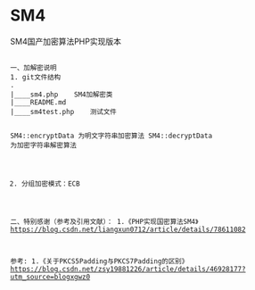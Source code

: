 # SM4
SM4国产加密算法PHP实现版本

<code>
一、加解密说明
1. git文件结构
.
|____sm4.php	SM4加解密类
|____README.md
|____sm4test.php	测试文件

SM4::encryptData 为明文字符串加密算法
SM4::decryptData 为加密字符串解密算法 

2. 分组加密模式：ECB

二、特别感谢（参考及引用文献）：
1.《PHP实现国密算法SM4》https://blog.csdn.net/liangxun0712/article/details/78611082

参考:
1.《关于PKCS5Padding与PKCS7Padding的区别》https://blog.csdn.net/zsy19881226/article/details/46928177?utm_source=blogxgwz0
</code>
